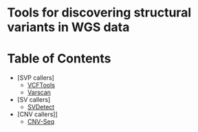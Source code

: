 # Tools for discovering structural variants in WGS data

# Table of Contents
* [SVP callers]
  * [VCFTools](VCFtools.md)
  * [Varscan](Varscan.md)
* [SV callers]
  * [SVDetect](SVDetect.md)
* [CNV callers]]
  * [CNV-Seq](CNV-Seq.md)

